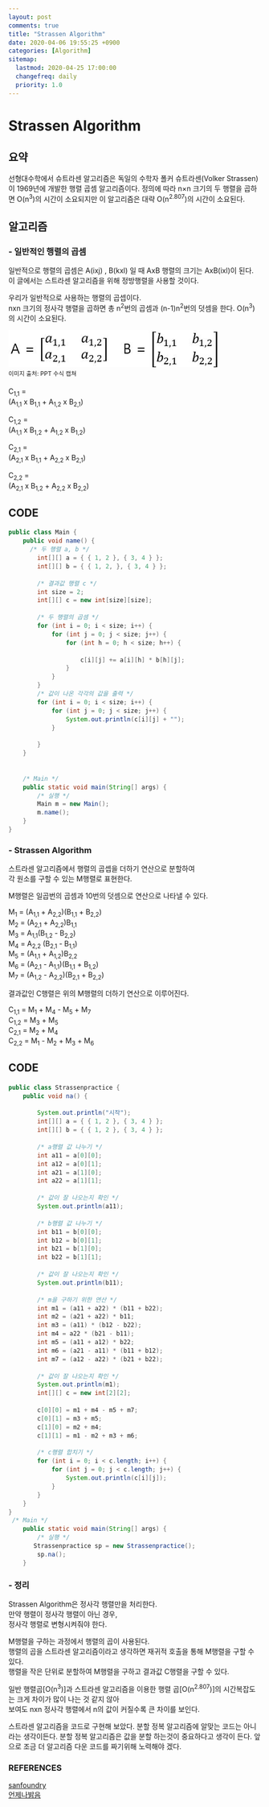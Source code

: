 ```yaml
---
layout: post
comments: true
title: "Strassen Algorithm"
date: 2020-04-06 19:55:25 +0900
categories: [Algorithm]
sitemap:
  lastmod: 2020-04-25 17:00:00
  changefreq: daily
  priority: 1.0
---
```


# Strassen Algorithm

## 요약

선형대수학에서 슈트라센 알고리즘은 독일의 수학자 폴커 슈트라센(Volker Strassen)이 1969년에 개발한
행렬 곱셈 알고리즘이다.
정의에 따라 n×n 크기의 두 행렬을 곱하면 O(n<sup>3</sup>)의 시간이 소요되지만
이 알고리즘은 대략 O(n<sup>2.807</sup>)의 시간이 소요된다.

## 알고리즘

### - 일반적인 행렬의 곱셈

일반적으로 행렬의 곱셈은 A(ixj) , B(kxl) 일 때 AxB 행렬의 크기는 AxB(ixl)이 된다.
이 글에서는 스트라센 알고리즘을 위해 정방행렬을 사용할 것이다.

우리가 일반적으로 사용하는 행렬의 곱셉이다.  
nxn 크기의 정사각 행렬을 곱하면 총 n<sup>2</sup>번의 곱셈과 (n-1)n<sup>2</sup>번의 덧셈을 한다. O(n<sup>3</sup>)의 시간이 소요된다.

![matrix](https://github.com/Marshmellowon/marshmellowon.github.io/blob/master/static/img/_posts/Strassen/matrixcomplex.JPG?raw=true)  
<sup>이미지 출처: PPT 수식 캡쳐</sup>

C<sub>1,1</sub> =  
(A<sub>1,1</sub> x B<sub>1,1</sub> + A<sub>1,2</sub> x B<sub>2,1</sub>)

C<sub>1,2</sub> =  
(A<sub>1,1</sub> x B<sub>1,2</sub> + A<sub>1,2</sub> x B<sub>1,2</sub>)

C<sub>2,1</sub> =  
(A<sub>2,1</sub> x B<sub>1,1</sub> + A<sub>2,2</sub> x B<sub>2,1</sub>)

C<sub>2,2</sub> =  
(A<sub>2,1</sub> x B<sub>1,2</sub> + A<sub>2,2</sub> x B<sub>2,2</sub>)

## CODE

```java
public class Main {
    public void name() {
      /* 두 행렬 a, b */
        int[][] a = { { 1, 2 }, { 3, 4 } };
        int[][] b = { { 1, 2, }, { 3, 4 } };

        /* 결과값 행렬 c */
        int size = 2;
        int[][] c = new int[size][size];

        /* 두 행렬의 곱셈 */
        for (int i = 0; i < size; i++) {
            for (int j = 0; j < size; j++) {
                for (int h = 0; h < size; h++) {

                    c[i][j] += a[i][h] * b[h][j];
                }
            }
        }
        /* 값이 나온 각각의 값을 출력 */
        for (int i = 0; i < size; i++) {
            for (int j = 0; j < size; j++) {
                System.out.println(c[i][j] + "");
            }

        }
    }


    /* Main */
    public static void main(String[] args) {
        /* 실행 */
        Main m = new Main();
        m.name();
    }
}
```

### - Strassen Algorithm

스트라센 알고리즘에서 행렬의 곱셉을 더하기 연산으로 분할하여  
각 원소를 구할 수 있는 M행렬로 표현한다.

M행렬은 일곱번의 곱셈과 10번의 덧셈으로 연산으로 나타낼 수 있다.

M<sub>1</sub> = (A<sub>1,1</sub> + A<sub>2,2</sub>)(B<sub>1,1</sub> + B<sub>2,2</sub>)  
M<sub>2</sub> = (A<sub>2,1</sub> + A<sub>2,2</sub>)B<sub>1,1</sub>  
M<sub>3</sub> = A<sub>1,1</sub>(B<sub>1,2</sub> - B<sub>2,2</sub>)  
M<sub>4</sub> = A<sub>2,2</sub> (B<sub>2,1</sub> - B<sub>1,1</sub>)  
M<sub>5</sub> = (A<sub>1,1</sub> + A<sub>1,2</sub>)B<sub>2,2</sub>  
M<sub>6</sub> = (A<sub>2,1</sub> - A<sub>1,1</sub>)(B<sub>1,1</sub> + B<sub>1,2</sub>)  
M<sub>7</sub> = (A<sub>1,2</sub> - A<sub>2,2</sub>)(B<sub>2,1</sub> + B<sub>2,2</sub>)

결과값인 C행렬은 위의 M행렬의 더하기 연산으로 이루어진다.

C<sub>1,1</sub> = M<sub>1</sub> + M<sub>4</sub> - M<sub>5</sub> + M<sub>7</sub>  
C<sub>1,2</sub> = M<sub>3</sub> + M<sub>5</sub>  
C<sub>2,1</sub> = M<sub>2</sub> + M<sub>4</sub>  
C<sub>2,2</sub> = M<sub>1</sub> - M<sub>2</sub> + M<sub>3</sub> + M<sub>6</sub>

## CODE

```java
public class Strassenpractice {
    public void na() {

        System.out.println("시작");
        int[][] a = { { 1, 2 }, { 3, 4 } };
        int[][] b = { { 1, 2 }, { 3, 4 } };

        /* a행렬 값 나누기 */
        int a11 = a[0][0];
        int a12 = a[0][1];
        int a21 = a[1][0];
        int a22 = a[1][1];

        /* 값이 잘 나오는지 확인 */
        System.out.println(a11);

        /* b행렬 값 나누기 */
        int b11 = b[0][0];
        int b12 = b[0][1];
        int b21 = b[1][0];
        int b22 = b[1][1];

        /* 값이 잘 나오는지 확인 */
        System.out.println(b11);

        /* m을 구하기 위한 연산 */
        int m1 = (a11 + a22) * (b11 + b22);
        int m2 = (a21 + a22) * b11;
        int m3 = (a11) * (b12 - b22);
        int m4 = a22 * (b21 - b11);
        int m5 = (a11 + a12) * b22;
        int m6 = (a21 - a11) * (b11 + b12);
        int m7 = (a12 - a22) * (b21 + b22);

        /* 값이 잘 나오는지 확인 */
        System.out.println(m1);
        int[][] c = new int[2][2];

        c[0][0] = m1 + m4 - m5 + m7;
        c[0][1] = m3 + m5;
        c[1][0] = m2 + m4;
        c[1][1] = m1 - m2 + m3 + m6;

        /* c행렬 합치기 */
        for (int i = 0; i < c.length; i++) {
            for (int j = 0; j < c.length; j++) {
                System.out.println(c[i][j]);
            }
        }
    }
}
 /* Main */
    public static void main(String[] args) {
        /* 실행 */
       Strassenpractice sp = new Strassenpractice();
        sp.na();
    }
```

### - 정리

Strassen Algorithm은 정사각 행렬만을 처리한다.  
만약 행렬이 정사각 행렬이 아닌 경우,  
정사각 행렬로 변형시켜줘야 한다.

M행렬을 구하는 과정에서 행렬의 곱이 사용된다.  
행렬의 곱을 스트라센 알고리즘이라고 생각하면 재귀적 호출을 통해
M행렬을 구할 수 있다.  
행렬을 작은 단위로 분할하여 M행렬을 구하고 결과값 C행렬을 구할 수 있다.

일반 행렬곱[O(n<sup>3</sup>)]과 스트라센 알고리즘을 이용한 행렬 곱[O(n<sup>2.807</sup>)]의 시간복잡도는 크게 차이가 많이 나는 것 같지 않아  
보여도 nxn 정사각 행렬에서 n의 값이 커질수록 큰 차이를 보인다.

스트라센 알고리즘을 코드로 구현해 보았다. 분할 정복 알고리즘에 알맞는 코드는 아니라는 생각이든다. 분할 정복 알고리즘은 값을 분할 하는것이 중요하다고 생각이 든다. 앞으로 조금 더 알고리즘 다운 코드를 짜기위해 노력해야 겠다.

### REFERENCES

[sanfoundry](https://www.sanfoundry.com/java-program-strassen-algorithm/)  
[언제나밝음](https://loveisaround.tistory.com/entry/%EC%95%8C%EA%B3%A0%EB%A6%AC%EC%A6%98-%EC%8A%A4%ED%8A%B8%EB%9D%BC%EC%84%BC-strassen)
